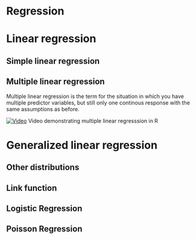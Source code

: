 Regression
===





# Linear regression



## Simple linear regression




## Multiple linear regression

Multiple linear regression is the term for the situation in which you have multiple predictor variables, but still only one continous response with the same assumptions as before. 

[![Video](http://img.youtube.com/vi/q1RD5ECsSB0/0.jpg)](http://www.youtube.com/watch?v=q1RD5ECsSB0) Video demonstrating multiple linear regresssion in R

# Generalized linear regression


## Other distributions

## Link function

## Logistic Regression

## Poisson Regression





